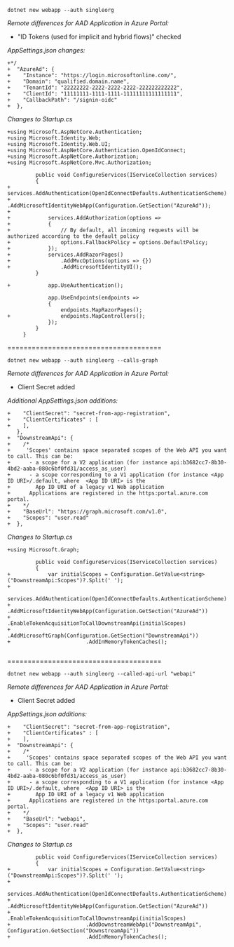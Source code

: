 ```dotnet new webapp --auth singleorg```

*Remote differences for AAD Application in Azure Portal:*
+ "ID Tokens (used for implicit and hybrid flows)" checked


*AppSettings.json changes:*
```
+*/
+  "AzureAd": {
+    "Instance": "https://login.microsoftonline.com/",
+    "Domain": "qualified.domain.name",
+    "TenantId": "22222222-2222-2222-2222-222222222222",
+    "ClientId": "11111111-1111-1111-11111111111111111",
+    "CallbackPath": "/signin-oidc"
+  },
```

*Changes to Startup.cs*
```
+using Microsoft.AspNetCore.Authentication;
+using Microsoft.Identity.Web;
+using Microsoft.Identity.Web.UI;
+using Microsoft.AspNetCore.Authentication.OpenIdConnect;
+using Microsoft.AspNetCore.Authorization;
+using Microsoft.AspNetCore.Mvc.Authorization;

         public void ConfigureServices(IServiceCollection services)
         {
+            services.AddAuthentication(OpenIdConnectDefaults.AuthenticationScheme)
+                .AddMicrosoftIdentityWebApp(Configuration.GetSection("AzureAd"));
+
+            services.AddAuthorization(options =>
+            {
+                // By default, all incoming requests will be authorized according to the default policy
+                options.FallbackPolicy = options.DefaultPolicy;
+            });
+            services.AddRazorPages()
+                .AddMvcOptions(options => {})
+                .AddMicrosoftIdentityUI();
         }
 
+            app.UseAuthentication();
 
             app.UseEndpoints(endpoints =>
             {
                 endpoints.MapRazorPages();
+                endpoints.MapControllers();
             });
         }
     }
```

======================================<p>

```dotnet new webapp --auth singleorg --calls-graph```

*Remote differences for AAD Application in Azure Portal:*
+   Client Secret added

*Additional AppSettings.json additions:*
```
+    "ClientSecret": "secret-from-app-registration",
+    "ClientCertificates" : [
+    ],
   },
+  "DownstreamApi": {
+    /*
+     'Scopes' contains space separated scopes of the Web API you want to call. This can be:
+      - a scope for a V2 application (for instance api:b3682cc7-8b30-4bd2-aaba-080c6bf0fd31/access_as_user)
+      - a scope corresponding to a V1 application (for instance <App ID URI>/.default, where  <App ID URI> is the
+        App ID URI of a legacy v1 Web application
+      Applications are registered in the https:portal.azure.com portal.
+    */
+    "BaseUrl": "https://graph.microsoft.com/v1.0",
+    "Scopes": "user.read"
+  },
```

*Changes to Startup.cs*
```
+using Microsoft.Graph;
 
         public void ConfigureServices(IServiceCollection services)
         {
+            var initialScopes = Configuration.GetValue<string>("DownstreamApi:Scopes")?.Split(' ');
+
             services.AddAuthentication(OpenIdConnectDefaults.AuthenticationScheme)
+                .AddMicrosoftIdentityWebApp(Configuration.GetSection("AzureAd"))
+                    .EnableTokenAcquisitionToCallDownstreamApi(initialScopes)
+                        .AddMicrosoftGraph(Configuration.GetSection("DownstreamApi"))
+                        .AddInMemoryTokenCaches();
 
```

======================================<p>

```dotnet new webapp --auth singleorg --called-api-url "webapi"```

*Remote differences for AAD Application in Azure Portal:*
+   Client Secret added


*AppSettings.json additions:*
```
+    "ClientSecret": "secret-from-app-registration",
+    "ClientCertificates" : [
+    ],
+  "DownstreamApi": {
+    /*
+     'Scopes' contains space separated scopes of the Web API you want to call. This can be:
+      - a scope for a V2 application (for instance api:b3682cc7-8b30-4bd2-aaba-080c6bf0fd31/access_as_user)
+      - a scope corresponding to a V1 application (for instance <App ID URI>/.default, where  <App ID URI> is the
+        App ID URI of a legacy v1 Web application
+      Applications are registered in the https:portal.azure.com portal.
+    */
+    "BaseUrl": "webapi",
+    "Scopes": "user.read"
+  },
```

*Changes to Startup.cs*

```
         public void ConfigureServices(IServiceCollection services)
         {
+            var initialScopes = Configuration.GetValue<string>("DownstreamApi:Scopes")?.Split(' ');
+
             services.AddAuthentication(OpenIdConnectDefaults.AuthenticationScheme)
+                .AddMicrosoftIdentityWebApp(Configuration.GetSection("AzureAd"))
+                    .EnableTokenAcquisitionToCallDownstreamApi(initialScopes)
+                        .AddDownstreamWebApi("DownstreamApi", Configuration.GetSection("DownstreamApi"))
+                        .AddInMemoryTokenCaches();
 
```